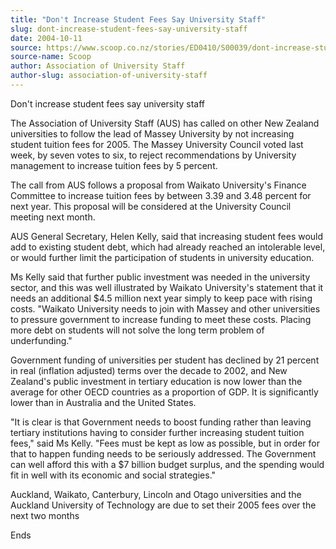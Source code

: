 ```yaml
---
title: "Don't Increase Student Fees Say University Staff"
slug: dont-increase-student-fees-say-university-staff
date: 2004-10-11
source: https://www.scoop.co.nz/stories/ED0410/S00039/dont-increase-student-fees-say-university-staff.htm
source-name: Scoop
author: Association of University Staff
author-slug: association-of-university-staff
---
```


<p>Don't increase student fees say university staff</p>

<p>The
Association of University Staff (AUS) has called on other
New Zealand universities to follow the lead of Massey
University by not increasing student tuition fees for 2005.
The Massey University Council voted last week, by seven
votes to six, to reject recommendations by University
management to increase tuition fees by 5 percent.</p>

<p>The call
from AUS follows a proposal from Waikato University's
Finance Committee to increase tuition fees by between 3.39
and 3.48 percent for next year. This proposal will be
considered at the University Council meeting next
month.</p>

<p>AUS General Secretary, Helen Kelly, said that
increasing student fees would add to existing student debt,
which had already reached an intolerable level, or would
further limit the participation of students in university
education.</p>

<p>Ms Kelly said that further public investment
was needed in the university sector, and this was well
illustrated by Waikato University's statement that it needs
an additional $4.5 million next year simply to keep pace
with rising costs. "Waikato University needs to join with
Massey and other universities to pressure government to
increase funding to meet these costs. Placing more debt on
students will not solve the long term problem of
underfunding."</p>

<p>Government funding of universities per
student has declined by 21 percent in real (inflation
adjusted) terms over the decade to 2002, and New Zealand's
public investment in tertiary education is now lower than
the average for other OECD countries as a proportion of GDP.
It is significantly lower than in Australia and the United
States.<p>
<p>"It is clear is that Government needs to boost
funding rather than leaving tertiary institutions having to
consider further increasing student tuition fees," said Ms
Kelly. "Fees must be kept as low as possible, but in order
for that to happen funding needs to be seriously addressed.
The Government can well afford this with a $7 billion budget
surplus, and the spending would fit in well with its
economic and social strategies."</p>

<p>Auckland, Waikato,
Canterbury, Lincoln and Otago universities and the Auckland
University of Technology are due to set their 2005 fees over
the next two months</p>

<p>Ends</p>



